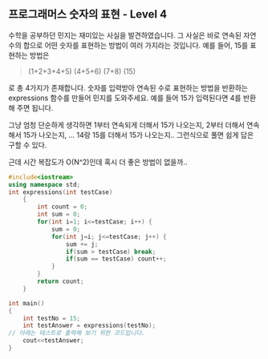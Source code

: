 ## 프로그래머스 숫자의 표현 - Level 4

수학을 공부하던 민지는 재미있는 사실을 발견하였습니다. 그 사실은 바로 연속된 자연수의 합으로 어떤 숫자를 표현하는 방법이 여러 가지라는 것입니다. 예를 들어, 15를 표현하는 방법은

> (1+2+3+4+5)
> (4+5+6)
> (7+8)
> (15)

로 총 4가지가 존재합니다. 숫자를 입력받아 연속된 수로 표현하는 방법을 반환하는 expressions 함수를 만들어 민지를 도와주세요. 예를 들어 15가 입력된다면 4를 반환해 주면 됩니다.



그냥 엄청 단순하게 생각하면 1부터 연속되게 더해서 15가 나오는지, 2부터 더해서 연속해서 15가 나오는지, ... 14랑 15를 더해서 15가 나오는지.. 그런식으로 풀면 쉽게 답은 구할 수 있다.

근데 시간 복잡도가 O(N^2)인데 혹시 더 좋은 방법이 없을까..

```c++
#include<iostream>
using namespace std;
int expressions(int testCase)
    {
        int count = 0;
        int sum = 0;
        for(int i=1; i<=testCase; i++) {
            sum = 0;
            for(int j=i; j<=testCase; j++) {
                sum += j;
                if(sum > testCase) break;
                if(sum == testCase) count++;
            }
        }
        return count;
    }

int main()
{
	int testNo = 15;
	int testAnswer = expressions(testNo);
// 아래는 테스트로 출력해 보기 위한 코드입니다.
	cout<<testAnswer;
}

```
